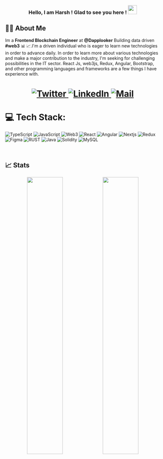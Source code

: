 <h3 align="center">
  Hello, I am Harsh ! Glad to see you here ! <img src="https://github.com/TheDudeThatCode/TheDudeThatCode/blob/master/Assets/Hi.gif"  height="29px"> 
</h3

<br />

## 👨‍💻 About Me 

Im a **Frontend Blockchain Engineer** at **@Dapplooker**  Building data driven **#web3**  📊 📈.I'm a driven individual who is eager to learn new technologies in order to advance daily. In order to learn more about various technologies and make a major contribution to the industry, I'm seeking for challenging possibilities in the IT sector. React Js, web3js, Redux, Angular, Bootstrap, and other programming languages and frameworks are a few things I have experience with.

<h1 align = "center">
  
  <a href="https://twitter.com/harshrjjpt" target="_blank"><img alt="Twitter" title="Twitter" src="https://img.shields.io/badge/-Twitter-1DA1F2?style=for-the-badge&logo=twitter&logoColor=white"/>
</a> <a href="https://www.linkedin.com/in/harsh-rajput-0315381a8/" target="_blank"><img alt="LinkedIn" title="LinkedIn" src="https://img.shields.io/badge/LinkedIn-%230077B5.svg?&style=for-the-badge&logo=linkedin&logoColor=white"/>
<a href="mailto:harshrjjpt@gmail.com" target="_blank"><img alt="Mail" title="Mail" src="https://img.shields.io/badge/-harshrjjpt@gmail.com-c14438?style=for-the-badge&logo=Gmail&logoColor=white">
</a>
  
<h3 align="left"></h3>
  <p align="left">
   
# 💻 Tech Stack:
![TypeScript](https://img.shields.io/badge/typescript-%23007ACC.svg?style=for-the-badge&logo=typescript&logoColor=white)
![JavaScript](https://img.shields.io/badge/javascript-%23323330.svg?style=for-the-badge&logo=javascript&logoColor=%23F7DF1E)
![Web3](https://img.shields.io/badge/web3-%23593d88.svg?style=for-the-badge&logo=web3&logoColor=white)
![React](https://img.shields.io/badge/react-%2320232a.svg?style=for-the-badge&logo=react&logoColor=%2361DAFB)
![Angular](https://img.shields.io/badge/angular-%23DD0031.svg?style=for-the-badge&logo=angular&logoColor=white)
![Nextjs](https://img.shields.io/badge/nextjs-%2320232a.svg?style=for-the-badge&logo=nextjs&logoColor=%2361DAFB)
![Redux](https://img.shields.io/badge/redux-%23593d88.svg?style=for-the-badge&logo=redux&logoColor=white)
	![Figma](https://img.shields.io/badge/figma-%23F24E1E.svg?style=for-the-badge&logo=figma&logoColor=white) 
  ![RUST](https://img.shields.io/badge/rust-%23E34F26.svg?style=for-the-badge&logo=rust&logoColor=white) 
![Java](https://img.shields.io/badge/java-%23ED8B00.svg?style=for-the-badge&logo=java&logoColor=white) 
 ![Solidity](https://img.shields.io/badge/solidity-%23E34F26.svg?style=for-the-badge&logo=solidity&logoColor=white) 
   ![MySQL](https://img.shields.io/badge/mysql-%2300f.svg?style=for-the-badge&logo=mysql&logoColor=white) 
  </p>

</h1>

<br/>

## 📈 Stats

<p align="center">
  
  <img width="48%" src="https://github-readme-stats.vercel.app/api?username=harshrjjpt&show_icons=true&theme=dracula" />
  <img width="48%" src="https://github-readme-streak-stats.herokuapp.com/?user=harshrjjpt&theme=dracula" />
</p>
  
  
  
  
  
  
  
  
  
